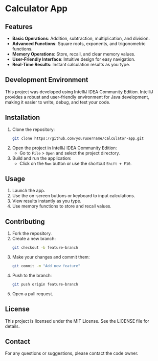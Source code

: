 # Calculator App

## Features
- **Basic Operations**: Addition, subtraction, multiplication, and division.
- **Advanced Functions**: Square roots, exponents, and trigonometric functions.
- **Memory Operations**: Store, recall, and clear memory values.
- **User-Friendly Interface**: Intuitive design for easy navigation.
- **Real-Time Results**: Instant calculation results as you type.

## Development Environment
This project was developed using IntelliJ IDEA Community Edition. IntelliJ provides a robust and user-friendly environment for Java development, making it easier to write, debug, and test your code.

## Installation
1. Clone the repository:
    ```bash
    git clone https://github.com/yourusername/calculator-app.git
    ```
2. Open the project in IntelliJ IDEA Community Edition:
    - Go to `File` > `Open` and select the project directory.
3. Build and run the application:
    - Click on the `Run` button or use the shortcut `Shift + F10`.

## Usage
1. Launch the app.
2. Use the on-screen buttons or keyboard to input calculations.
3. View results instantly as you type.
4. Use memory functions to store and recall values.

## Contributing
1. Fork the repository.
2. Create a new branch:
    ```bash
    git checkout -b feature-branch
    ```
3. Make your changes and commit them:
    ```bash
    git commit -m "Add new feature"
    ```
4. Push to the branch:
    ```bash
    git push origin feature-branch
    ```
5. Open a pull request.

## License
This project is licensed under the MIT License. See the LICENSE file for details.

## Contact
For any questions or suggestions, please contact the code owner.
